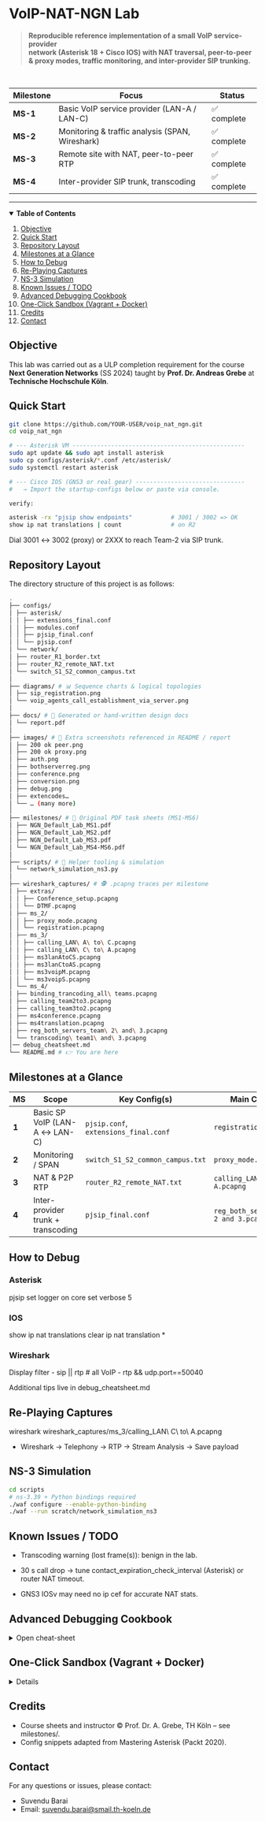 # VoIP-NAT-NGN Lab

> **Reproducible reference implementation of a small VoIP service-provider  
> network (Asterisk 18 + Cisco IOS) with NAT traversal, peer-to-peer & proxy
> modes, traffic monitoring, and inter-provider SIP trunking.**

&nbsp;

| Milestone | Focus | Status |
|-----------|-------|--------|
| **MS-1** | Basic VoIP service provider (LAN-A / LAN-C) | ✅ complete |
| **MS-2** | Monitoring & traffic analysis (SPAN, Wireshark) | ✅ complete |
| **MS-3** | Remote site with NAT, peer-to-peer RTP | ✅ complete |
| **MS-4** | Inter-provider SIP trunk, transcoding | ✅ complete |

---

<details open>
<summary><strong>Table of Contents</strong></summary>

1. [Objective](#objective)  
2. [Quick Start](#quick-start)  
3. [Repository Layout](#repository-layout)  
4. [Milestones at a Glance](#milestones-at-a-glance)  
5. [How to Debug](#how-to-debug)  
6. [Re-Playing Captures](#re-playing-captures)  
7. [NS-3 Simulation](#ns-3-simulation)  
8. [Known Issues / TODO](#known-issues--todo)
9. [Advanced Debugging Cookbook](#advanced-debugging-cookbook)
10. [One-Click Sandbox (Vagrant + Docker)](#one-click-sandbox)
11. [Credits](#credits)
12. [Contact](#contact)
</details>

## Objective

This lab was carried out as a ULP completion requirement for the course **Next Generation Networks** (SS 2024) taught by **Prof. Dr. Andreas Grebe** at **Technische Hochschule Köln**.

## Quick Start
```bash
git clone https://github.com/YOUR-USER/voip_nat_ngn.git
cd voip_nat_ngn

# --- Asterisk VM -------------------------------------------------
sudo apt update && sudo apt install asterisk
sudo cp configs/asterisk/*.conf /etc/asterisk/
sudo systemctl restart asterisk

# --- Cisco IOS (GNS3 or real gear) -------------------------------
#   → Import the startup-configs below or paste via console.

verify:

asterisk -rx "pjsip show endpoints"           # 3001 / 3002 => OK
show ip nat translations | count              # on R2
```
Dial 3001 ↔ 3002 (proxy) or 2XXX to reach Team-2 via SIP trunk.

## Repository Layout  

The directory structure of this project is as follows:
```bash
.
├── configs/
│ ├── asterisk/
│ │ ├── extensions_final.conf
│ │ ├── modules.conf
│ │ ├── pjsip_final.conf
│ │ └── pjsip.conf
│ └── network/
│ ├── router_R1_border.txt
│ ├── router_R2_remote_NAT.txt
│ └── switch_S1_S2_common_campus.txt
│
├── diagrams/ # 📊 Sequence charts & logical topologies
│ ├── sip_registration.png
│ └── voip_agents_call_establishment_via_server.png
│
├── docs/ # 📑 Generated or hand-written design docs
│ └── report.pdf
│
├── images/ # 📸 Extra screenshots referenced in README / report
│ ├── 200 ok peer.png
│ ├── 200 ok proxy.png
│ ├── auth.png
│ ├── bothserverreg.png
│ ├── conference.png
│ ├── conversion.png
│ ├── debug.png
│ ├── extencodes…
│ └── … (many more)
│
├── milestones/ # 🎯 Original PDF task sheets (MS1-MS6)
│ ├── NGN_Default_Lab_MS1.pdf
│ ├── NGN_Default_Lab_MS2.pdf
│ ├── NGN_Default_Lab_MS3.pdf
│ └── NGN_Default_Lab_MS4-MS6.pdf
│
├── scripts/ # 🐍 Helper tooling & simulation
│ └── network_simulation_ns3.py
│
├── wireshark_captures/ # 🕵️ .pcapng traces per milestone
│ ├── extras/
│ │ ├── Conference_setup.pcapng
│ │ └── DTMF.pcapng
│ ├── ms_2/
│ │ ├── proxy_mode.pcapng
│ │ └── registration.pcapng
│ ├── ms_3/
│ │ ├── calling_LAN\ A\ to\ C.pcapng
│ │ ├── calling_LAN\ C\ to\ A.pcapng
│ │ ├── ms3lanAtoCS.pcapng
│ │ ├── ms3lanCtoAS.pcapng
│ │ ├── ms3voipM.pcapng
│ │ └── ms3voipS.pcapng
│ └── ms_4/
│ ├── binding_trancoding_all\ teams.pcapng
│ ├── calling_team2to3.pcapng
│ ├── calling_team3to2.pcapng
│ ├── ms4conference.pcapng
│ ├── ms4translation.pcapng
│ ├── reg_both_servers_team\ 2\ and\ 3.pcapng
│ └── transcoding\ team1\ and\ 3.pcapng
│── debug_cheatsheet.md
└── README.md # 👉 You are here

```


## Milestones at a Glance

| MS    | Scope                              | Key Config(s)                         | Main Capture                           |
| ----- | ---------------------------------- | ------------------------------------- | -------------------------------------- |
| **1** | Basic SP VoIP (LAN-A ↔ LAN-C)      | `pjsip.conf`, `extensions_final.conf` | `registration.pcapng`                  |
| **2** | Monitoring / SPAN                  | `switch_S1_S2_common_campus.txt`      | `proxy_mode.pcapng`                    |
| **3** | NAT & P2P RTP                      | `router_R2_remote_NAT.txt`            | `calling_LAN C to A.pcapng`            |
| **4** | Inter-provider trunk + transcoding | `pjsip_final.conf`                    | `reg_both_servers_team 2 and 3.pcapng` |

## How to Debug

### Asterisk
pjsip set logger on
core set verbose 5

### IOS
show ip nat translations
clear ip nat translation *

### Wireshark
Display filter  -  sip || rtp           # all VoIP
                 -  rtp && udp.port==50040
                 
Additional tips live in debug_cheatsheet.md

## Re-Playing Captures

wireshark wireshark_captures/ms_3/calling_LAN\ C\ to\ A.pcapng
- Wireshark → Telephony → RTP → Stream Analysis → Save payload

## NS-3 Simulation

```bash
cd scripts
# ns-3.39 + Python bindings required
./waf configure --enable-python-binding
./waf --run scratch/network_simulation_ns3
```
## Known Issues / TODO

- Transcoding warning (lost frame(s)): benign in the lab.

- 30 s call drop → tune contact_expiration_check_interval (Asterisk) or router NAT timeout.

- GNS3 IOSv may need no ip cef for accurate NAT stats.

## Advanced Debugging Cookbook

<details>
<summary>Open cheat-sheet</summary>

### SIP Torture Tests
| Goal | Command |
|------|---------|
| Flood UA with malformed INVITEs | `sipp -sf uac_invite_fuzz.xml 10.3.0.2 -r 50 -m 1000` |
| Check authentication replay-attack handling | `sipp -sf auth_replay.xml -auth_md5 3001:password 10.3.0.2` |

*Logs to watch*  
```bash
asterisk -rx "logger rotate"
tail -F /var/log/asterisk/full | grep -Ei 'AUTH|RESPOND'
```

### RTP Clock-Drift & Jitter
```bash
# Capture 5 s audio from active stream
rtpdump -F dump rtp@10.3.0.3/50040 > trace.rtp
rtpplay trace.rtp | \
   tshark -V - | grep -E 'Timestamp|Sequence'
```
ΔTimestamp / ΔSeq should remain ~20 ms / 1; large spikes ⇒ clock mismatch.

### IOS Packet-Level Tracing
```bash
conf t
interface g0/0/1
 ip packet-tracer input udp 10.3.2.3 50040 10.3.0.3 50040 detail
end
```
Shows the entire CEF path, NAT look-ups, ACL hits and drops.
</details>

## One-Click Sandbox (Vagrant + Docker)

<details>

```bash
### 1. Bring up two “routers” (VyOS) + one Asterisk container
cd reproducible_lab/
vagrant up         # pulls boxes & boots

### 2. SSH into Asterisk VM, copy configs
vagrant ssh asterisk
sudo cp /vagrant/configs/asterisk/*.conf /etc/asterisk/
sudo systemctl restart asterisk

### 3. Inject Cisco configs into VyOS (native syntax already converted)
vagrant ssh router_r1  # or router_r2
configure
load /vagrant/configs/network/router_R1_border.vyos
commit && save
```
</details>


## Credits

- Course sheets and instructor © Prof. Dr. A. Grebe, TH Köln – see milestones/.
- Config snippets adapted from Mastering Asterisk (Packt 2020).

## Contact

For any questions or issues, please contact:
 - Suvendu Barai
 - Email: suvendu.barai@smail.th-koeln.de
